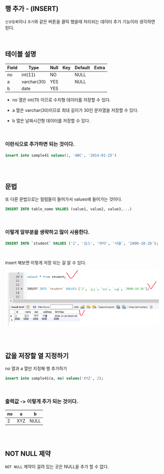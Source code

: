 ## 행 추가 - (INSERT)

`신규등록`이나 `추가`와 같은 버튼을 클릭 했을때 처리되는 데이터 추가 기능이라 생각하면 된다.

<br/>

## 테이블 설명

| Field | Type | Null | Key | Default | Extra |
| --- | --- | --- | --- | --- | --- |
| no | int(11) | NO |  | NULL |  |
| a | varchar(30) | YES |  | NULL |  |
| b | date | YES |  |  |  |


- no 열은 int(11) 이므로 수치형 데이터를 저장할 수 있다.

- a 열은 varchar(30)이므로 최대 길이가 30인 문자열을 저장할 수 있다.

- b 열은 날짜시간형 데이터를 저장할 수 있다.


<br/>

### 이런식으로 추가하면 되는 것이다.

```sql
insert into sample41 values(1, 'ABC', '2014-01-25')
```



<br/><br/>

## 문법

또 다른 문법으로는 컬럼들이 들어가서 values에 들어가는 것이다. 



```sql
INSERT INTO table_name VALUES (value1, value2, value3,...)
```





</br>

### 이렇게 앞부분을 생략하고 많이 사용한다.

```sql
INSERT INTO `student` VALUES ('2', '김스', '여자', '서울', '2000-10-26');
```

</br>

insert 해보면 이렇게 저장 되는 걸 알 수 있다.

![이미지](/programming/img/입문163.PNG)



</br></br>

## 값을 저장할 열 지정하기

no 열과 a 열만 지정해 행 추가하기

```sql
insert into sample41(a, no) values('XYZ', 2);
```

<br/>

### 출력값 -> 이렇게 추가 되는 것이다.


| no | a | b |
| --- | --- | --- |
| 2 | XYZ | NULL |



</br></br>


## NOT NULL 제약

`NOT NULL` 제약이 걸려 있는 곳은 NULL을 추가 할 수 없다.